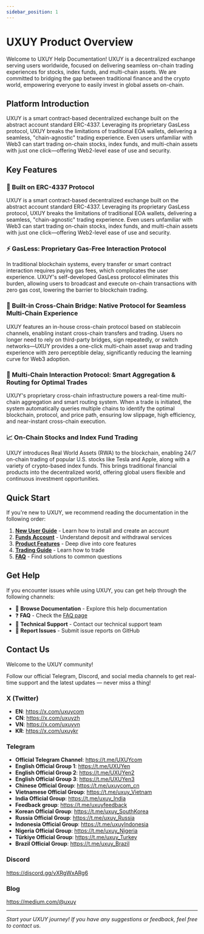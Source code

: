 ```yaml
---
sidebar_position: 1
---
```


# UXUY Product Overview

Welcome to UXUY Help Documentation! UXUY is a decentralized exchange serving users worldwide, focused on delivering seamless on-chain trading experiences for stocks, index funds, and multi-chain assets. We are committed to bridging the gap between traditional finance and the crypto world, empowering everyone to easily invest in global assets on-chain.

## Platform Introduction

UXUY is a smart contract-based decentralized exchange built on the abstract account standard ERC-4337. Leveraging its proprietary GasLess protocol, UXUY breaks the limitations of traditional EOA wallets, delivering a seamless, "chain-agnostic" trading experience. Even users unfamiliar with Web3 can start trading on-chain stocks, index funds, and multi-chain assets with just one click—offering Web2-level ease of use and security.

## Key Features

### 🚀 Built on ERC-4337 Protocol
UXUY is a smart contract-based decentralized exchange built on the abstract account standard ERC-4337. Leveraging its proprietary GasLess protocol, UXUY breaks the limitations of traditional EOA wallets, delivering a seamless, "chain-agnostic" trading experience. Even users unfamiliar with Web3 can start trading on-chain stocks, index funds, and multi-chain assets with just one click—offering Web2-level ease of use and security.

### ⚡ GasLess: Proprietary Gas-Free Interaction Protocol
In traditional blockchain systems, every transfer or smart contract interaction requires paying gas fees, which complicates the user experience. UXUY's self-developed GasLess protocol eliminates this burden, allowing users to broadcast and execute on-chain transactions with zero gas cost, lowering the barrier to blockchain trading.

### 🌉 Built-in Cross-Chain Bridge: Native Protocol for Seamless Multi-Chain Experience
UXUY features an in-house cross-chain protocol based on stablecoin channels, enabling instant cross-chain transfers and trading. Users no longer need to rely on third-party bridges, sign repeatedly, or switch networks—UXUY provides a one-click multi-chain asset swap and trading experience with zero perceptible delay, significantly reducing the learning curve for Web3 adoption.

### 🔄 Multi-Chain Interaction Protocol: Smart Aggregation & Routing for Optimal Trades
UXUY's proprietary cross-chain infrastructure powers a real-time multi-chain aggregation and smart routing system. When a trade is initiated, the system automatically queries multiple chains to identify the optimal blockchain, protocol, and price path, ensuring low slippage, high efficiency, and near-instant cross-chain execution.

### 📈 On-Chain Stocks and Index Fund Trading
UXUY introduces Real World Assets (RWA) to the blockchain, enabling 24/7 on-chain trading of popular U.S. stocks like Tesla and Apple, along with a variety of crypto-based index funds. This brings traditional financial products into the decentralized world, offering global users flexible and continuous investment opportunities.

## Quick Start

If you're new to UXUY, we recommend reading the documentation in the following order:

1. **[New User Guide](./new-user-guide)** - Learn how to install and create an account
2. **[Funds Account](./funds-account)** - Understand deposit and withdrawal services
3. **[Product Features](./product-features)** - Deep dive into core features
4. **[Trading Guide](./trading-guide)** - Learn how to trade
5. **[FAQ](./faq)** - Find solutions to common questions

## Get Help

If you encounter issues while using UXUY, you can get help through the following channels:

- 📖 **Browse Documentation** - Explore this help documentation
- ❓ **FAQ** - Check the [FAQ page](./faq)
- 💬 **Technical Support** - Contact our technical support team
- 🐛 **Report Issues** - Submit issue reports on GitHub

## Contact Us

Welcome to the UXUY community!

Follow our official Telegram, Discord, and social media channels to get real-time support and the latest updates — never miss a thing!

### X (Twitter)
- **EN**: https://x.com/uxuycom
- **CN**: https://x.com/uxuyzh
- **VN**: https://x.com/uxuyvn
- **KR**: https://x.com/uxuykr

### Telegram
- **Official Telegram Channel**: https://t.me/UXUYcom
- **English Official Group 1**: https://t.me/UXUYen
- **English Official Group 2**: https://t.me/UXUYen2
- **English Official Group 3**: https://t.me/UXUYen3
- **Chinese Official Group**: https://t.me/uxuycom_cn
- **Vietnamese Official Group**: https://t.me/uxuy_Vietnam
- **India Official Group**: https://t.me/uxuy_India
- **Feedback group**: https://t.me/uxuyfeedback
- **Korean Official Group**: https://t.me/uxuy_SouthKorea
- **Russia Official Group**: https://t.me/uxuy_Russia
- **Indonesia Official Group**: https://t.me/uxuyIndonesia
- **Nigeria Official Group**: https://t.me/uxuy_Nigeria
- **Türkiye Official Group**: https://t.me/uxuy_Turkey
- **Brazil Official Group**: https://t.me/uxuy_Brazil

### Discord
https://discord.gg/vXRgWxARg6

### Blog
https://medium.com/@uxuy

---

*Start your UXUY journey! If you have any suggestions or feedback, feel free to contact us.*

